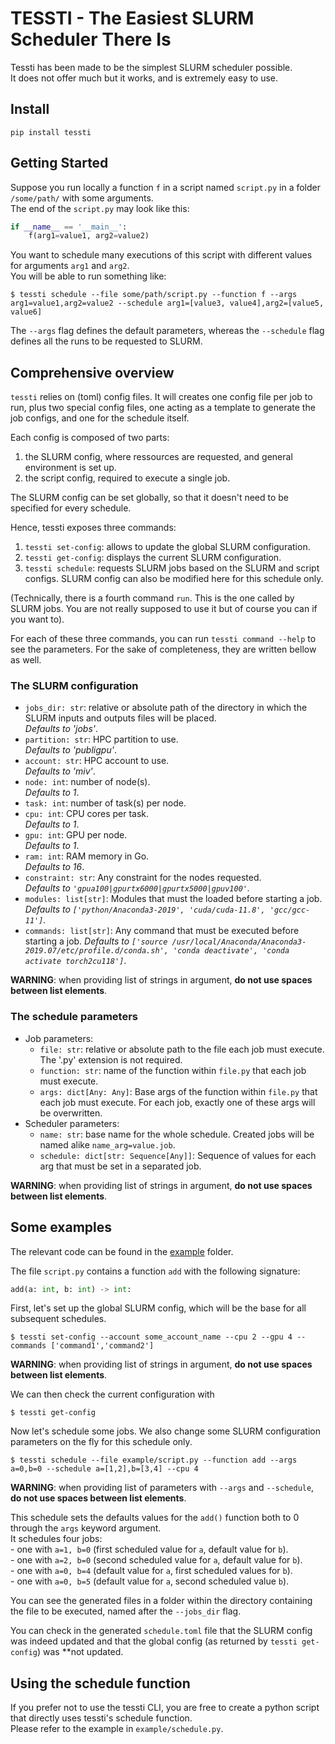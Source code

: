 # TESSTI - The Easiest SLURM Scheduler There Is

Tessti has been made to be the simplest SLURM scheduler possible. <br>
It does not offer much but it works, and is extremely easy to use.


## Install

```
pip install tessti
```


## Getting Started

Suppose you run locally a function `f` in a script named `script.py` in a folder `/some/path/` with some arguments. <br>
The end of the `script.py` may look like this:
```python
if __name__ == '__main__':
    f(arg1=value1, arg2=value2)
```

You want to schedule many executions of this script with different values for arguments `arg1` and `arg2`. <br>
You will be able to run something like:

```
$ tessti schedule --file some/path/script.py --function f --args arg1=value1,arg2=value2 --schedule arg1=[value3, value4],arg2=[value5, value6]
```

The `--args` flag defines the default parameters, whereas the `--schedule` flag defines all the runs to be requested to SLURM.


## Comprehensive overview

`tessti` relies on (toml) config files. It will creates one config file per job to run, plus two special config files, one acting as a template to generate the job configs, and one for the schedule itself.

Each config is composed of two parts:
1. the SLURM config, where ressources are requested, and general environment is set up.
2. the script config, required to execute a single job.

The SLURM config can be set globally, so that it doesn't need to be specified for every schedule.

Hence, tessti exposes three commands:
1. `tessti set-config`: allows to update the global SLURM configuration. <br>
2. `tessti get-config`: displays the current SLURM configuration.
3. `tessti schedule`: requests SLURM jobs based on the SLURM and script configs. SLURM config can also be modified here for this schedule only.

(Technically, there is a fourth command `run`. This is the one called by SLURM jobs. You are not really supposed to use it but of course you can if you want to).


For each of these three commands, you can run `tessti command --help` to see the parameters.
For the sake of completeness, they are written bellow as well.


### The SLURM configuration

- `jobs_dir: str`: relative or absolute path of the directory in which the SLURM inputs and outputs files will be placed. <br>
*Defaults to 'jobs'*. 
- `partition: str`: HPC partition to use. <br>
*Defaults to 'publigpu'*. 
- `account: str`: HPC account to use. <br>
*Defaults to 'miv'*.
- `node: int`: number of node(s). <br>
*Defaults to 1*.
- `task: int`: number of task(s) per node. <br>
- `cpu: int`: CPU cores per task. <br>
*Defaults to 1*.
- `gpu: int`: GPU per node. <br>
*Defaults to 1*.
- `ram: int`: RAM memory in Go. <br>
*Defaults to 16*.
- `constraint: str`: Any constraint for the nodes requested. <br>
*Defaults to `'gpua100|gpurtx6000|gpurtx5000|gpuv100'`.*
- `modules: list[str]`: Modules that must the loaded before starting a job. <br>
*Defaults to `['python/Anaconda3-2019', 'cuda/cuda-11.8', 'gcc/gcc-11']`.*
- `commands: list[str]`: Any command that must be executed before starting a job.
*Defaults to `['source /usr/local/Anaconda/Anaconda3-2019.07/etc/profile.d/conda.sh', 'conda deactivate', 'conda activate torch2cu118']`*.

**WARNING**: when providing list of strings in argument, **do not use spaces between list elements**.

### The schedule parameters


- Job parameters:
    - `file: str`: relative or absolute path to the file each job must execute. The '.py' extension is not required.
    - `function: str`: name of the function within `file.py` that each job must execute.
    - `args: dict[Any: Any]`: Base args of the function within `file.py` that each job must execute. For each job, exactly one of these args will be overwritten.
- Scheduler parameters:
    - `name: str`: base name for the whole schedule. Created jobs will be named alike `name_arg=value.job`.
    - `schedule: dict[str: Sequence[Any]]`: Sequence of values for each arg that must be set in a separated job.

**WARNING**: when providing list of strings in argument, **do not use spaces between list elements**.

## Some examples

The relevant code can be found in the [example](example/) folder.

The file `script.py` contains a function `add` with the following signature:
```python
add(a: int, b: int) -> int:
```

First, let's set up the global SLURM config, which will be the base for all subsequent schedules.

```
$ tessti set-config --account some_account_name --cpu 2 --gpu 4 --commands ['command1','command2']
```

**WARNING**: when providing list of strings in argument, **do not use spaces between list elements**.


We can then check the current configuration with
```
$ tessti get-config
```

Now let's schedule some jobs. We also change some SLURM configuration parameters on the fly for this schedule only.

```
$ tessti schedule --file example/script.py --function add --args a=0,b=0 --schedule a=[1,2],b=[3,4] --cpu 4
```

**WARNING**: when providing list of parameters with `--args` and `--schedule`, **do not use spaces between list elements**.


This schedule sets the defaults values for the `add()` function both to 0 through the `args` keyword argument. <br>
It schedules four jobs: <br>
    - one with `a=1, b=0` (first scheduled value for `a`, default value for `b`). <br>
    - one with `a=2, b=0` (second scheduled value for `a`, default value for `b`). <br>
    - one with `a=0, b=4` (default value for `a`, first scheduled values for `b`). <br>
    - one with `a=0, b=5` (default value for `a`, second scheduled value `b`). <br>


You can see the generated files in a folder within the directory containing the file to be executed, named after the `--jobs_dir` flag.

You can check in the generated `schedule.toml` file that the SLURM config was indeed updated and that the global config (as returned by `tessti get-config`) was **not updated. 


## Using the schedule function

If you prefer not to use the tessti CLI, you are free to create a python script that directly uses tessti's schedule function. <br>
Please refer to the example in `example/schedule.py`.